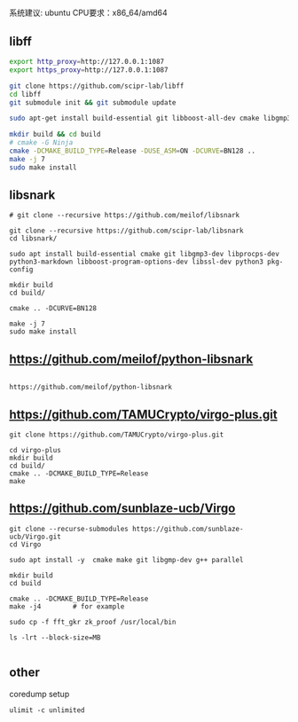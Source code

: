 #    

系统建议: ubuntu
CPU要求：x86_64/amd64

## libff

```bash
export http_proxy=http://127.0.0.1:1087
export https_proxy=http://127.0.0.1:1087

git clone https://github.com/scipr-lab/libff
cd libff
git submodule init && git submodule update

sudo apt-get install build-essential git libboost-all-dev cmake libgmp3-dev libssl-dev pkg-config libsodium-dev

mkdir build && cd build
# cmake -G Ninja 
cmake -DCMAKE_BUILD_TYPE=Release -DUSE_ASM=ON -DCURVE=BN128 ..
make -j 7
sudo make install

```

## libsnark

```shell
# git clone --recursive https://github.com/meilof/libsnark

git clone --recursive https://github.com/scipr-lab/libsnark
cd libsnark/

sudo apt install build-essential cmake git libgmp3-dev libprocps-dev python3-markdown libboost-program-options-dev libssl-dev python3 pkg-config
  
mkdir build
cd build/

cmake .. -DCURVE=BN128

make -j 7
sudo make install

```

## https://github.com/meilof/python-libsnark

```text

https://github.com/meilof/python-libsnark

```

## https://github.com/TAMUCrypto/virgo-plus.git

```shell
git clone https://github.com/TAMUCrypto/virgo-plus.git

cd virgo-plus
mkdir build
cd build/
cmake .. -DCMAKE_BUILD_TYPE=Release 
make

```

## https://github.com/sunblaze-ucb/Virgo

```shell
git clone --recurse-submodules https://github.com/sunblaze-ucb/Virgo.git
cd Virgo

sudo apt install -y  cmake make git libgmp-dev g++ parallel

mkdir build
cd build

cmake .. -DCMAKE_BUILD_TYPE=Release 
make -j4        # for example

sudo cp -f fft_gkr zk_proof /usr/local/bin

ls -lrt --block-size=MB 


```


## other

coredump setup

```shell
ulimit -c unlimited
```

